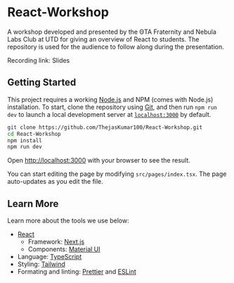 # React-Workshop

A workshop developed and presented by the ΘTA Fraternity and Nebula Labs Club at UTD for giving an overview of React to students.
The repository is used for the audience to follow along during the presentation.

Recording link: <mmm>
Slides

## Getting Started

This project requires a working [Node.js](https://nodejs.org/en/) and NPM (comes with Node.js)
installation. To start, clone the repository using [Git](https://git-scm.com/), and then run `npm run dev` to launch
a local development server at [`localhost:3000`](https://localhost:3000) by default.

```bash
git clone https://github.com/ThejasKumar100/React-Workshop.git
cd React-Workshop
npm install
npm run dev
```

Open [http://localhost:3000](http://localhost:3000) with your browser to see the result.

You can start editing the page by modifying `src/pages/index.tsx`. The page auto-updates as you edit the file.

## Learn More

Learn more about the tools we use below:

- [React](https://react.dev/)
  - Framework: [Next.js](https://nextjs.org/)
  - Components: [Material UI](https://mui.com/)
- Language: [TypeScript](https://www.typescriptlang.org/)
- Styling: [Tailwind](https://tailwindcss.com/)
- Formating and linting: [Prettier](https://prettier.io/) and [ESLint](https://eslint.org/)
